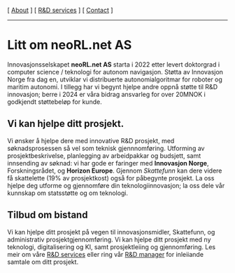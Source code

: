 [ [About](index.md) ]     [ [R&D services](RnD_services.md) ]     [ [Contact](./RnD_manager.md) ]

-------------------------------------------------------------------

# Litt om neoRL.net AS
Innovasjonsselskapet __neoRL.net AS__ starta i 2022 etter levert doktorgrad i computer science / teknologi for autonom navigasjon.
Støtta av Innovasjon Norge fra dag en, utviklar vi distribuerte autonomialgoritmar for roboter og maritim autonomi.
I tillegg har vi begynt hjelpe andre oppnå støtte til R&D innovasjon; berre i 2024 er våra bidrag ansvarleg for over
20MNOK i godkjendt støttebeløp for kunde.

## Vi kan hjelpe ditt prosjekt.
Vi ønsker å hjelpe dere med innovative R&D prosjekt, med søknadsprosessen så vel som teknisk gjennnomføring.
Utforming av prosjektbeskrivelse, planlegging av arbeidpakkar og budsjett, samt innsending av søknad:
	vi har gode er faringer med **Innovasjon Norge**, Forskningsrådet, og **Horizon Europe**.
Gjennom _Skattefunn_ kan dere videre få skattelette (19% av prosjektkost) også for påbegynte prosjekt.
La oss hjelpe deg utforme og gjennomføre din teknologiinnovasjon; 
	la oss dele vår kunnskap om statsstøtte og om teknologi.

## Tilbud om bistand
Vi kan hjelpe ditt prosjekt på vegen til innovasjonsmidler, Skattefunn, og administrativ prosjektgjennomføring.
Vi kan hjelpe ditt prosjekt med ny teknologi, digitalisering og KI, samt prosjektleiing og gjennomføring.
Les meir om våre [R&D services](RnD_services.md) eller ring vår [R&D manager](RnD_manager.md) for 
	inleiiande samtale om ditt prosjekt.


